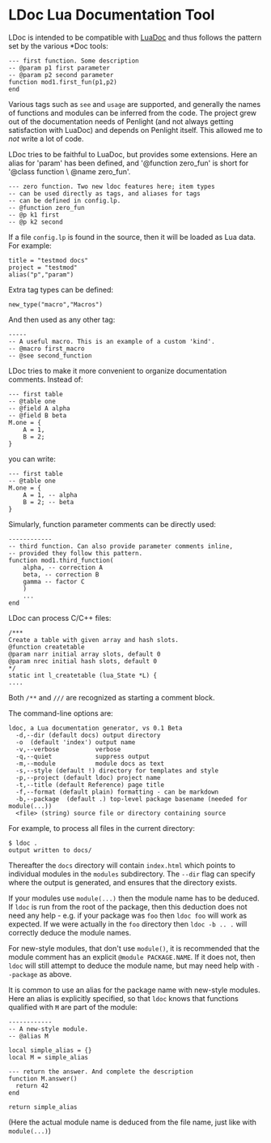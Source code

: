 # LDoc Lua Documentation Tool

LDoc is intended to be compatible with [LuaDoc](http://luadoc.luaforge.net/manual.htm) and thus follows the pattern set by the various *Doc tools:

    --- first function. Some description
    -- @param p1 first parameter
    -- @param p2 second parameter
    function mod1.first_fun(p1,p2)
    end

Various tags such as `see` and `usage` are supported, and generally the names of functions and modules can be inferred from the code.  The project grew out of the documentation needs of Penlight (and not always getting satisfaction with LuaDoc) and depends on Penlight itself. This allowed me to _not_ write a lot of code.

LDoc tries to be faithful to LuaDoc, but provides some extensions. Here an alias for 'param' has been defined, and '@function zero_fun' is short for '@class function \ @name zero_fun'.

    --- zero function. Two new ldoc features here; item types
    -- can be used directly as tags, and aliases for tags
    -- can be defined in config.lp.
    -- @function zero_fun
    -- @p k1 first
    -- @p k2 second

If a file `config.lp` is found in the source, then it will be loaded as Lua data. For example:

    title = "testmod docs"
    project = "testmod"
    alias("p","param")

Extra tag types can be defined:

    new_type("macro","Macros")

And then used as any other tag:

    -----
    -- A useful macro. This is an example of a custom 'kind'.
    -- @macro first_macro
    -- @see second_function

LDoc tries to make it more convenient to organize documentation comments. Instead of:

    --- first table
    -- @table one
    -- @field A alpha
    -- @field B beta
    M.one = {
        A = 1,
        B = 2;
    }

you can write:

    --- first table
    -- @table one
    M.one = {
        A = 1, -- alpha
        B = 2; -- beta
    }

Simularly, function parameter comments can be directly used:

    ------------
    -- third function. Can also provide parameter comments inline,
    -- provided they follow this pattern.
    function mod1.third_function(
        alpha, -- correction A
        beta, -- correction B
        gamma -- factor C
        )
        ...
    end


LDoc can process C/C++ files:

    /***
    Create a table with given array and hash slots.
    @function createtable
    @param narr initial array slots, default 0
    @param nrec initial hash slots, default 0
    */
    static int l_createtable (lua_State *L) {
    ....

Both `/**` and `///` are recognized as starting a comment block.


The command-line options are:

    ldoc, a Lua documentation generator, vs 0.1 Beta
      -d,--dir (default docs) output directory
      -o  (default 'index') output name
      -v,--verbose          verbose
      -q,--quiet            suppress output
      -m,--module           module docs as text
      -s,--style (default !) directory for templates and style
      -p,--project (default ldoc) project name
      -t,--title (default Reference) page title
      -f,--format (default plain) formatting - can be markdown
      -b,--package  (default .) top-level package basename (needed for module(...))
      <file> (string) source file or directory containing source

For example, to process all files in the current directory:

    $ ldoc .
    output written to docs/

Thereafter the `docs` directory will contain `index.html` which points to individual modules in the `modules` subdirectory.  The `--dir` flag can specify where the output is generated, and ensures that the directory exists.

If your modules use `module(...)` then the module name has to be deduced. If `ldoc` is run from the root of the package, then this deduction does not need any help - e.g. if your package was `foo` then `ldoc foo` will work as expected. If we were actually in the `foo` directory then `ldoc -b .. .` will correctly deduce the module names.

For new-style modules, that don't use `module()`, it is recommended that the module comment has an explicit `@module PACKAGE.NAME`. If it does not, then `ldoc` will still attempt to deduce the module name, but may need help with `--package` as above.

It is common to use an alias for the package name with new-style modules. Here an alias is explicitly specified, so that `ldoc` knows that functions qualified with `M` are part of the module:

    ------------
    -- A new-style module.
    -- @alias M

    local simple_alias = {}
    local M = simple_alias

    --- return the answer. And complete the description
    function M.answer()
      return 42
    end

    return simple_alias

(Here the actual module name is deduced from the file name, just like with `module(...)`)



